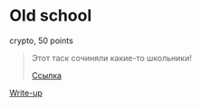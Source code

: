 # Old school

crypto, 50 points

> Этот таск сочиняли какие-то школьники!
>
> [Ссылка](public/task.txt)

[Write-up](WRITEUP.md)
